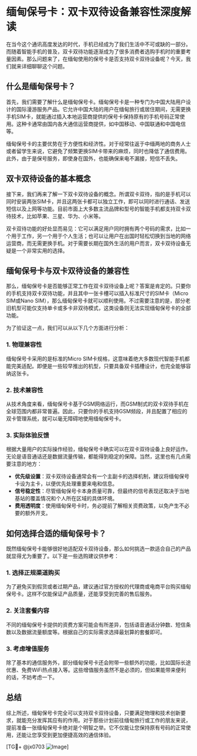 # 缅甸保号卡：双卡双待设备兼容性深度解读

在当今这个通讯高度发达的时代，手机已经成为了我们生活中不可或缺的一部分。而随着智能手机的普及，双卡双待功能逐渐成为了很多消费者选购手机时的重要考量因素。那么问题来了，在缅甸使用的保号卡是否支持双卡双待设备呢？今天，我们就来详细聊聊这个问题。

## 什么是缅甸保号卡？

首先，我们需要了解什么是缅甸保号卡。缅甸保号卡是一种专门为中国大陆用户设计的国际漫游服务产品。它允许中国大陆的用户在缅甸旅行或居住期间，无需更换手机SIM卡，就能通过插入本地运营商提供的保号卡保持原有的手机号码正常使用。这种卡通常由国内各大通信运营商提供，如中国移动、中国联通和中国电信等。

缅甸保号卡的主要优势在于方便性和经济性。对于经常往返于中缅两地的商务人士或者留学生来说，它避免了频繁更换SIM卡带来的麻烦，同时也降低了通信费用。此外，由于是保号服务，即使身在国外，也能确保来电不漏接，短信不丢失。

## 双卡双待设备的基本概念

接下来，我们再来了解一下双卡双待设备的概念。所谓双卡双待，指的是手机可以同时安装两张SIM卡，并且这两张卡都可以独立工作，即可以同时进行通话、发送短信以及上网等功能。目前市面上大多数主流品牌和型号的智能手机都支持双卡双待技术，比如苹果、三星、华为、小米等。

双卡双待功能的好处显而易见：它可以满足用户同时拥有两个号码的需求，比如一个用于工作，另一个用于个人生活；也可以让用户在出国时轻松切换到当地的网络运营商，而无需更换手机。对于需要长期在国外生活的用户而言，双卡双待设备无疑是一个非常实用的选择。

## 缅甸保号卡与双卡双待设备的兼容性

那么，缅甸保号卡是否能够正常工作在双卡双待设备上呢？答案是肯定的。只要你的手机支持双卡双待功能，并且其中一张卡槽可以插入标准尺寸的SIM卡（Micro SIM或Nano SIM），那么缅甸保号卡就可以顺利使用。不过需要注意的是，部分老旧机型可能仅支持单卡或多卡非双待模式，这类设备则无法实现缅甸保号卡的全部功能。

为了验证这一点，我们可以从以下几个方面进行分析：

### 1. 物理兼容性
缅甸保号卡采用的是标准的Micro SIM卡规格，这意味着绝大多数现代智能手机都能完美适配。即便是一些较早推出的机型，只要具备双卡插槽设计，也完全能够容纳这张卡。

### 2. 技术兼容性
从技术角度来看，缅甸保号卡基于GSM网络运行，而GSM制式的双卡双待手机在全球范围内都非常普遍。因此，只要你的手机支持GSM频段，并且配置了相应的双卡管理系统，就可以毫无障碍地使用缅甸保号卡。

### 3. 实际体验反馈
根据大量用户的实际操作经验，缅甸保号卡确实可以在双卡双待设备上良好运作。无论是语音通话还是数据流量传输，都能得到稳定的保障。当然，这里也有几点需要注意的地方：

- **优先级设置**：双卡双待设备通常会有一个主副卡的选择机制，建议将缅甸保号卡设为主卡，以便优先处理重要来电和信息。
- **信号稳定性**：尽管缅甸保号卡本身质量可靠，但最终的信号表现还取决于当地基站的覆盖情况和个人所在区域的具体环境。
- **费用透明度**：使用缅甸保号卡时，务必提前了解相关资费政策，以免产生不必要的额外开支。

## 如何选择合适的缅甸保号卡？

既然缅甸保号卡能够很好地适配双卡双待设备，那么如何挑选一款适合自己的产品就显得尤为重要了。以下是一些选购建议供参考：

### 1. 选择正规渠道购买
为了避免买到假货或者过期产品，建议通过官方授权的代理商或电商平台购买缅甸保号卡。这样不仅能保证产品质量，还能享受到完善的售后服务。

### 2. 关注套餐内容
不同的缅甸保号卡提供的资费方案可能会有所差异，包括语音通话分钟数、短信条数以及数据流量额度等。根据自己的实际需求选择最划算的套餐即可。

### 3. 考虑增值服务
除了基本的通信服务外，部分缅甸保号卡还会附带一些额外的功能，比如国际长途优惠、免费WiFi热点接入等。这些增值服务虽然不是必须的，但如果能带来便利的话，不妨考虑一下。

## 总结

综上所述，缅甸保号卡完全可以支持双卡双待设备，只要满足物理和技术创新要求，就能充分发挥其应有的作用。对于那些计划前往缅甸旅行或工作的朋友来说，提前准备一张缅甸保号卡绝对是个明智之举。它不仅能让您保持原有号码的正常使用，还能让您享受到更加便捷高效的通信体验。

[TG💪+ @jx0703 ![Image](https://github.com/user-attachments/assets/dbca1d08-cadb-493c-b0ec-ad6f7a83f270)]